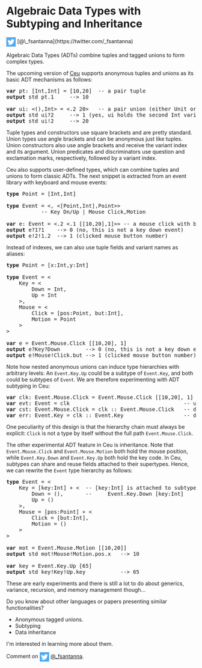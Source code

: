 # Algebraic Data Types with Subtyping and Inheritance

<img src="twitter.png" style="vertical-align:middle">
[@\_fsantanna](https://twitter.com/_fsantanna)

Algebraic Data Types (ADTs) combine tuples and tagged unions to form complex
types.

The upcoming version of [Ceu][1] supports anonymous tuples and unions as its
basic ADT mechanisms as follows:

[1]: https://github.com/fsantanna/ceu

<pre>
<b>var</b> pt: [Int,Int] = [10,20]  -- a pair tuple
<b>output</b> std pt.1     --> 10

<b>var</b> ui: <(),Int> = <.2 20>   -- a pair union (either Unit or Int)
<b>output</b> std ui?2     --> 1 (yes, ui holds the second Int variant)
<b>output</b> std ui!2     --> 20
</pre>

Tuple types and constructors use square brackets and are pretty standard.
Union types use angle brackets and can be anonymous just like tuples.
Union constructors also use angle brackets and receive the variant index and
its argument.
Union predicates and discriminators use question and exclamation marks,
respectively, followed by a variant index.

Ceu also supports user-defined types, which can combine tuples and unions to
form classic ADTs.
The next snippet is extracted from an event library with keyboard and mouse
events:

<pre>
<b>type</b> Point = [Int,Int]

<b>type</b> Event = <<Int,Int>, <[Point,Int],Point>>
           -- Key Dn/Up | Mouse Click,Motion

<b>var</b> e: Event = <.2 <.1 [[10,20],1]>> -- a mouse click with but=1 at pos=[10,20]
<b>output</b> e?1?1    --> 0 (no, this is not a key down event)
<b>output</b> e!2!1.2  --> 1 (clicked mouse button number)
</pre>

Instead of indexes, we can also use tuple fields and variant names as aliases:

<pre>
<b>type</b> Point = [x:Int,y:Int]

<b>type</b> Event = <
    Key = <
        Down = Int,
        Up = Int
    >,
    Mouse = <
        Click = [pos:Point, but:Int],
        Motion = Point
    >
>

<b>var</b> e = Event.Mouse.Click [[10,20], 1]
<b>output</b> e?Key?Down        --> 0 (no, this is not a key down event)
<b>output</b> e!Mouse!Click.but --> 1 (clicked mouse button number)
</pre>

Note how nested anonymous unions can induce type hierarchies with arbitrary
levels:
An `Event.Key.Up` could be a subtype of `Event.Key`, and both could be subtypes
of `Event`.
We are therefore experimenting with ADT subtyping in Ceu:

<pre>
<b>var</b> clk: Event.Mouse.Click = Event.Mouse.Click [[10,20], 1]
<b>var</b> evt: Event = clk                                    -- upcast always ok
<b>var</b> cst: Event.Mouse.Click = clk :: Event.Mouse.Click   -- downcast success
<b>var</b> err: Event.Key = clk :: Event.Key                   -- downcast error
</pre>

One peculiarity of this design is that the hierarchy chain must always be
explicit: `Click` is not a type by itself without the full path
`Event.Mouse.Click`.

The other experimental ADT feature in Ceu is inheritance.
Note that `Event.Mouse.Click` and `Event.Mouse.Motion` both hold the mouse
position, while `Event.Key.Down` and `Event.Key.Up` both hold the key code.
In Ceu, subtypes can share and reuse fields attached to their supertypes.
Hence, we can rewrite the `Event` type hierarchy as follows:

<pre>
<b>type</b> Event = <
    Key = [key:Int] + <  -- [key:Int] is attached to subtypes:
        Down = (),       --     Event.Key.Down [key:Int]
        Up = ()
    >,
    Mouse = [pos:Point] + <
        Click = [but:Int],
        Motion = ()
    >
>

<b>var</b> mot = Event.Mouse.Motion [[10,20]]
<b>output</b> std mot!Mouse!Motion.pos.x   --> 10

<b>var</b> key = Event.Key.Up [65]
<b>output</b> std key!Key!Up.key           --> 65
</pre>

These are early experiments and there is still a lot to do about generics,
variance, recursion, and memory management though...

Do you know about other languages or papers presenting similar functionalities?

- Anonymous tagged unions.
- Subtyping
- Data inheritance

I'm interested in learning more about them.

Comment on <img src="twitter.png" style="vertical-align:middle"> [@\_fsantanna](https://twitter.com/_fsantanna/status/1505195728502722566).
